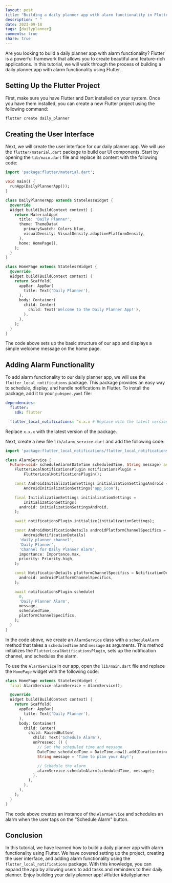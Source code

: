 ```yaml
---
layout: post
title: "Building a daily planner app with alarm functionality in Flutter"
description: " "
date: 2023-09-18
tags: [dailyplanner]
comments: true
share: true
---
```


Are you looking to build a daily planner app with alarm functionality? Flutter is a powerful framework that allows you to create beautiful and feature-rich applications. In this tutorial, we will walk through the process of building a daily planner app with alarm functionality using Flutter.

## Setting Up the Flutter Project

First, make sure you have Flutter and Dart installed on your system. Once you have them installed, you can create a new Flutter project using the following command:

```bash
flutter create daily_planner
```

## Creating the User Interface

Next, we will create the user interface for our daily planner app. We will use the `flutter/material.dart` package to build our UI components. Start by opening the `lib/main.dart` file and replace its content with the following code:

```dart
import 'package:flutter/material.dart';

void main() {
  runApp(DailyPlannerApp());
}

class DailyPlannerApp extends StatelessWidget {
  @override
  Widget build(BuildContext context) {
    return MaterialApp(
      title: 'Daily Planner',
      theme: ThemeData(
        primarySwatch: Colors.blue,
        visualDensity: VisualDensity.adaptivePlatformDensity,
      ),
      home: HomePage(),
    );
  }
}

class HomePage extends StatelessWidget {
  @override
  Widget build(BuildContext context) {
    return Scaffold(
      appBar: AppBar(
        title: Text('Daily Planner'),
      ),
      body: Container(
        child: Center(
          child: Text('Welcome to the Daily Planner App!'),
        ),
      ),
    );
  }
}
```

The code above sets up the basic structure of our app and displays a simple welcome message on the home page.

## Adding Alarm Functionality

To add alarm functionality to our daily planner app, we will use the `flutter_local_notifications` package. This package provides an easy way to schedule, display, and handle notifications in Flutter. To install the package, add it to your `pubspec.yaml` file:

```yaml
dependencies:
  flutter:
    sdk: flutter

  flutter_local_notifications: ^x.x.x # Replace with the latest version
```

Replace `x.x.x` with the latest version of the package.

Next, create a new file `lib/alarm_service.dart` and add the following code:

```dart
import 'package:flutter_local_notifications/flutter_local_notifications.dart';

class AlarmService {
  Future<void> scheduleAlarm(DateTime scheduledTime, String message) async {
    FlutterLocalNotificationsPlugin notificationsPlugin =
        FlutterLocalNotificationsPlugin();

    const AndroidInitializationSettings initializationSettingsAndroid =
        AndroidInitializationSettings('app_icon');

    final InitializationSettings initializationSettings =
        InitializationSettings(
      android: initializationSettingsAndroid,
    );

    await notificationsPlugin.initialize(initializationSettings);

    const AndroidNotificationDetails androidPlatformChannelSpecifics =
        AndroidNotificationDetails(
      'daily_planner_channel',
      'Daily Planner',
      'Channel for Daily Planner Alarm',
      importance: Importance.max,
      priority: Priority.high,
    );

    const NotificationDetails platformChannelSpecifics = NotificationDetails(
      android: androidPlatformChannelSpecifics,
    );

    await notificationsPlugin.schedule(
      0,
      'Daily Planner Alarm',
      message,
      scheduledTime,
      platformChannelSpecifics,
    );
  }
}
```

In the code above, we create an `AlarmService` class with a `scheduleAlarm` method that takes a `scheduledTime` and `message` as arguments. This method initializes the `FlutterLocalNotificationsPlugin`, sets up the notification channel, and schedules the alarm.

To use the `AlarmService` in our app, open the `lib/main.dart` file and replace the `HomePage` widget with the following code:

```dart
class HomePage extends StatelessWidget {
  final AlarmService alarmService = AlarmService();

  @override
  Widget build(BuildContext context) {
    return Scaffold(
      appBar: AppBar(
        title: Text('Daily Planner'),
      ),
      body: Container(
        child: Center(
          child: RaisedButton(
            child: Text('Schedule Alarm'),
            onPressed: () {
              // Set the scheduled time and message
              DateTime scheduledTime = DateTime.now().add(Duration(minutes: 1));
              String message = 'Time to plan your day!';

              // Schedule the alarm
              alarmService.scheduleAlarm(scheduledTime, message);
            },
          ),
        ),
      ),
    );
  }
}
```

The code above creates an instance of the `AlarmService` and schedules an alarm when the user taps on the "Schedule Alarm" button.

## Conclusion

In this tutorial, we have learned how to build a daily planner app with alarm functionality using Flutter. We have covered setting up the project, creating the user interface, and adding alarm functionality using the `flutter_local_notifications` package. With this knowledge, you can expand the app by allowing users to add tasks and reminders to their daily planner. Enjoy building your daily planner app! #flutter #dailyplanner